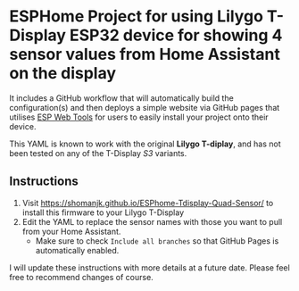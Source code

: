 # ESPHome Project for using Lilygo T-Display ESP32 device for showing 4 sensor values from Home Assistant on the display

It includes a GitHub workflow that will automatically build the configuration(s) and then deploys a simple 
website via GitHub pages that utilises [ESP Web Tools](https://esphome.github.io/esp-web-tools/) for users to 
easily install your project onto their device.

This YAML is known to work with the original **Lilygo T-diplay**, and has not been tested on any of the T-Display *S3* variants.


 
## Instructions

1. Visit https://shomanjk.github.io/ESPhome-Tdisplay-Quad-Sensor/ to install this firmware to your Lilygo T-Display
2. Edit the YAML to replace the sensor names with those you want to pull from your Home Assistant.
   - Make sure to check `Include all branches` so that GitHub Pages is automatically enabled.
  
I will update these instructions with more details at a future date.  Please feel free to recommend changes of course.

